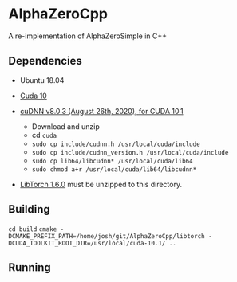 # AlphaZeroCpp
A re-implementation of AlphaZeroSimple in C++

## Dependencies

- Ubuntu 18.04
- [Cuda 10]()
- [cuDNN v8.0.3 (August 26th, 2020), for CUDA 10.1](https://developer.nvidia.com/compute/machine-learning/cudnn/secure/8.0.3.33/10.1_20200825/cudnn-10.1-linux-x64-v8.0.3.33.tgz)
  - Download and unzip
  - cd `cuda`
  - `sudo cp include/cudnn.h /usr/local/cuda/include`
  - `sudo cp include/cudnn_version.h /usr/local/cuda/include`
  - `sudo cp lib64/libcudnn* /usr/local/cuda/lib64`
  - `sudo chmod a+r /usr/local/cuda/lib64/libcudnn*`

- [LibTorch 1.6.0](https://download.pytorch.org/libtorch/cu102/libtorch-cxx11-abi-shared-with-deps-1.6.0.zip) must be unzipped to this directory.



## Building

`cd build`
`cmake -DCMAKE_PREFIX_PATH=/home/josh/git/AlphaZeroCpp/libtorch -DCUDA_TOOLKIT_ROOT_DIR=/usr/local/cuda-10.1/ ..`

## Running



